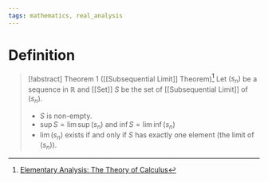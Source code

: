 ```yaml
---
tags: mathematics, real_analysis
---
```


# Definition

> [!abstract] Theorem 1 ([[Subsequential Limit]] Theorem)[^1]
> Let $(s_n)$ be a sequence in $\mathbb{R}$ and [[Set]] $S$ be the set of [[Subsequential Limit]] of $(s_n)$.
> - $S$ is non-empty.
> - $\sup S = \lim \sup (s_n)$ and $\inf S = \lim \inf (s_n)$
> - $\lim (s_n)$ exists if and only if $S$ has exactly one element (the limit of $(s_n)$).

[^1]: [Elementary Analysis: The Theory of Calculus](zotero://open-pdf/library/items/GUY2WR3V?page=86)